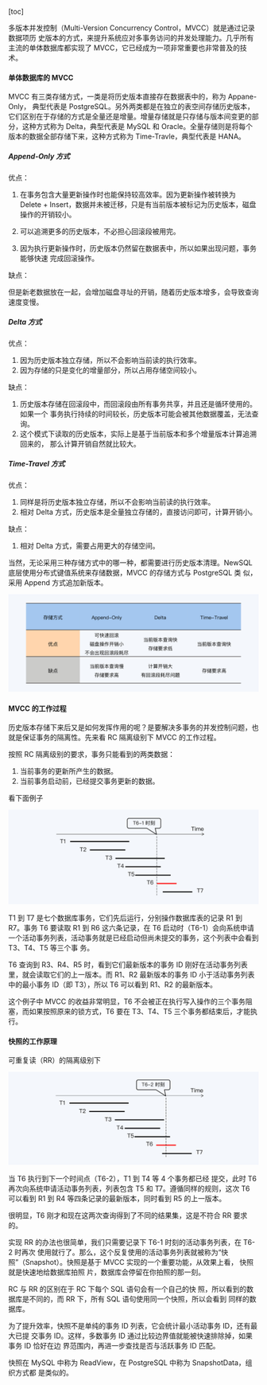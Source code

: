 [toc]

多版本并发控制（Multi-Version Concurrency Control，MVCC）就是通过记录数据项历 史版本的方式，来提升系统应对多事务访问的并发处理能力。几乎所有主流的单体数据库都实现了 MVCC，它已经成为一项非常重要也非常普及的技术。

#### 单体数据库的 MVCC

MVCC 有三类存储方式，一类是将历史版本直接存在数据表中的，称为 Appane-Only， 典型代表是 PostgreSQL。另外两类都是在独立的表空间存储历史版本，它们区别在于存储的方式是全量还是增量。增量存储就是只存储与版本间变更的部分，这种方式称为 Delta，典型代表是 MySQL 和 Oracle。全量存储则是将每个版本的数据全部存储下来，这种方式称为 Time-Travle，典型代表是 HANA。

##### Append-Only 方式

优点：

1. 在事务包含大量更新操作时也能保持较高效率。因为更新操作被转换为 Delete + Insert，数据并未被迁移，只是有当前版本被标记为历史版本，磁盘操作的开销较小。 

2. 可以追溯更多的历史版本，不必担心回滚段被用完。

3. 因为执行更新操作时，历史版本仍然留在数据表中，所以如果出现问题，事务能够快速 完成回滚操作。

缺点：

但是新老数据放在一起，会增加磁盘寻址的开销，随着历史版本增多，会导致查询速度变慢。

##### Delta 方式

优点：

1. 因为历史版本独立存储，所以不会影响当前读的执行效率。 
2. 因为存储的只是变化的增量部分，所以占用存储空间较小。

缺点：

1. 历史版本存储在回滚段中，而回滚段由所有事务共享，并且还是循环使用的。如果一个 事务执行持续的时间较长，历史版本可能会被其他数据覆盖，无法查询。 
2.  这个模式下读取的历史版本，实际上是基于当前版本和多个增量版本计算追溯回来的， 那么计算开销自然就比较大。

##### Time-Travel 方式

优点：

1. 同样是将历史版本独立存储，所以不会影响当前读的执行效率。 
2. 相对 Delta 方式，历史版本是全量独立存储的，直接访问即可，计算开销小。

缺点：

1. 相对 Delta 方式，需要占用更大的存储空间。

当然，无论采用三种存储方式中的哪一种，都需要进行历史版本清理。NewSQL 底层使用分布式键值系统来存储数据，MVCC 的存储方式与 PostgreSQL 类 似，采用 Append 方式追加新版本。

<img src="./mvcc_store.jpeg" style="zoom:50%;" />

#### MVCC 的工作过程

历史版本存储下来后又是如何发挥作用的呢？是要解决多事务的并发控制问题，也就是保证事务的隔离性。先来看 RC 隔离级别下 MVCC 的工作过程。

按照 RC 隔离级别的要求，事务只能看到的两类数据：

1. 当前事务的更新所产生的数据。 
2. 当前事务启动前，已经提交事务更新的数据。

看下面例子

<img src="./rc.jpeg" style="zoom:50%;" />

T1 到 T7 是七个数据库事务，它们先后运行，分别操作数据库表的记录 R1 到 R7。事务 T6 要读取 R1 到 R6 这六条记录，在 T6 启动时（T6-1）会向系统申请一个活动事务列表，活动事务就是已经启动但尚未提交的事务，这个列表中会看到 T3、T4、T5 等三个事 务。 

T6 查询到 R3、R4、R5 时，看到它们最新版本的事务 ID 刚好在活动事务列表里，就会读取它们的上一版本。而 R1、R2 最新版本的事务 ID 小于活动事务列表中的最小事务 ID（即 T3），所以 T6 可以看到 R1、R2 的最新版本。

 这个例子中 MVCC 的收益非常明显，T6 不会被正在执行写入操作的三个事务阻塞，而如果按照原来的锁方式，T6 要在 T3、T4、T5 三个事务都结束后，才能执行。

#### 快照的工作原理

可重复读（RR）的隔离级别下

<img src="./rr.jpeg" style="zoom:50%;" />

当 T6 执行到下一个时间点（T6-2），T1 到 T4 等 4 个事务都已经 提交，此时 T6 再次向系统申请活动事务列表，列表包含 T5 和 T7。遵循同样的规则，这次 T6 可以看到 R1 到 R4 等四条记录的最新版本，同时看到 R5 的上一版本。

很明显，T6 刚才和现在这两次查询得到了不同的结果集，这是不符合 RR 要求的。

实现 RR 的办法也很简单，我们只需要记录下 T6-1 时刻的活动事务列表，在 T6-2 时再次 使用就行了。那么，这个反复使用的活动事务列表就被称为“快照”（Snapshot）。快照是基于 MVCC 实现的一个重要功能，从效果上看， 快照就是快速地给数据库拍照 片，数据库会停留在你拍照的那一刻。

RC 与 RR 的区别在于 RC 下每个 SQL 语句会有一个自己的快 照，所以看到的数据库是不同的，而 RR 下，所有 SQL 语句使用同一个快照，所以会看到 同样的数据库。

为了提升效率，快照不是单纯的事务 ID 列表，它会统计最小活动事务 ID，还有最大已提 交事务 ID。这样，多数事务 ID 通过比较边界值就能被快速排除掉，如果事务 ID 恰好在边 界范围内，再进一步查找是否与活跃事务 ID 匹配。

快照在 MySQL 中称为 ReadView，在 PostgreSQL 中称为 SnapshotData，组织方式都 是类似的。